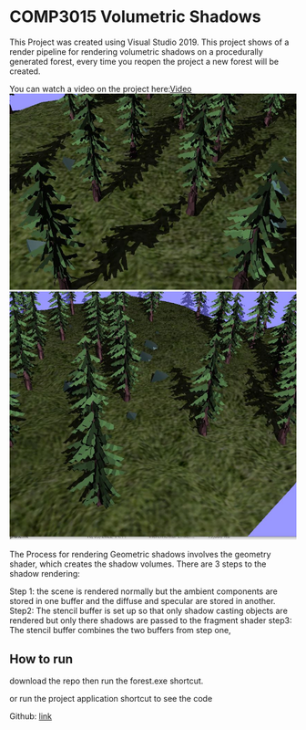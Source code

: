 ﻿# COMP3015 Volumetric Shadows
This Project was created using Visual Studio 2019.
This project shows of a render pipeline for rendering volumetric shadows on a procedurally generated forest, every time you reopen the project a new forest will be created.

You can watch a video on the project here:[Video](https://www.youtube.com/watch?v=-De1vGtzqUM&ab_channel=JamesMountford)
![](images/forest1.JPG)
![](images/forest2.JPG)

The Process for rendering Geometric shadows involves the geometry shader, which creates the shadow volumes. There are 3 steps to the shadow rendering:

Step 1: the scene is rendered normally but the ambient components are stored in one buffer and the diffuse and specular are stored in another. 
Step2: The stencil buffer is set up so that only shadow casting objects are rendered but only there shadows are passed to the fragment shader
step3: The stencil buffer combines the two buffers from step one,

## How to run
download the repo then run the forest.exe shortcut.

or run the project application shortcut to see the code


Github: [link](https://github.com/jamount/Comp3015)

